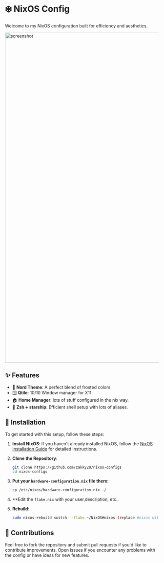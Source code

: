 # ❄️ NixOS Config

Welcome to my NixOS configuration built for efficiency and aesthetics.

<img width="1920" height="1080" alt="screenshot" src="https://github.com/user-attachments/assets/e5132b53-43dc-46c7-a7ea-ad282395af86" />


## ✨ Features

- 🎨 **Nord Theme**: A perfect blend of frosted colors
- 🪟 **Qtile**: 10/10 Window manager for X11
- 🏠 **Home Manager**: lots of stuff configured in the nix way.
- 🌟 **Zsh + starship**: Efficient shell setup with lots of aliases.

## 🚀 Installation

To get started with this setup, follow these steps:

1. **Install NixOS**: If you haven't already installed NixOS, follow the [NixOS Installation Guide](https://nixos.org/manual/nixos/stable/#sec-installation) for detailed instructions.
2. **Clone the Repository**:

	```bash
    git clone https://github.com/zakky20/nixos-configs
    cd nixos-configs
    ```
	
3. **Put your `hardware-configuration.nix` file there**:

    ```bash
    cp /etc/nixos/hardware-configuration.nix ./
    ```

4. **Edit the `flake.nix` with your user,description, etc..

5. **Rebuild**:

	```bash
    sudo nixos-rebuild switch --flake ~/NixOS#nixos (replace #nixos with ur hostname)
    ```
	
## 🤝 Contributions

Feel free to fork the repository and submit pull requests if you'd like to contribute improvements. Open issues if you encounter any problems with the config or have ideas for new features.
